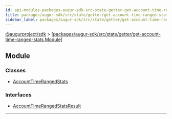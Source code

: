 ```yaml
---
id: api-modules-packages-augur-sdk-src-state-getter-get-account-time-ranged-stats-module
title: packages/augur-sdk/src/state/getter/get-account-time-ranged-stats Module
sidebar_label: packages/augur-sdk/src/state/getter/get-account-time-ranged-stats
---
```


[@augurproject/sdk](api-readme.md) > [[packages/augur-sdk/src/state/getter/get-account-time-ranged-stats Module]](api-modules-packages-augur-sdk-src-state-getter-get-account-time-ranged-stats-module.md)

## Module

### Classes

* [AccountTimeRangedStats](api-classes-packages-augur-sdk-src-state-getter-get-account-time-ranged-stats-accounttimerangedstats.md)

### Interfaces

* [AccountTimeRangedStatsResult](api-interfaces-packages-augur-sdk-src-state-getter-get-account-time-ranged-stats-accounttimerangedstatsresult.md)

---

